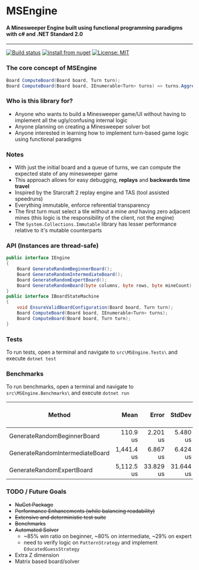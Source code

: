 # MSEngine
#### A Minesweeper Engine built using functional programming paradigms with c# and .NET Standard 2.0

---
[![Build status](https://ci.appveyor.com/api/projects/status/github/bradmarder/MSEngine?branch=master&svg=true)](https://ci.appveyor.com/project/bradmarder/msengine)
[![install from nuget](http://img.shields.io/nuget/v/MSEngine.Core.svg?style=flat-square)](https://www.nuget.org/packages/MSEngine.Core)
[![License: MIT](https://img.shields.io/badge/License-MIT-yellow.svg)](https://opensource.org/licenses/MIT)

### The core concept of MSEngine
```c#
Board ComputeBoard(Board board, Turn turn);
Board ComputeBoard(Board board, IEnumerable<Turn> turns) => turns.Aggregate(board, ComputeBoard);
```

### Who is this library for?
- Anyone who wants to build a Minesweeper game/UI without having to implement all the ugly/confusing internal logic
- Anyone planning on creating a Minesweeper solver bot
- Anyone interested in learning how to implement turn-based game logic using functional paradigms

### Notes
- With just the initial board and a queue of turns, we can compute the expected state of any minesweeper game
- This approach allows for easy debugging, **replays** and **backwards time travel**
- Inspired by the Starcraft 2 replay engine and TAS (tool assisted speedruns)
- Everything immutable, enforce referential transparency
- The first turn must select a tile without a mine *and* having zero adjacent mines (this logic is the responsibility of the client, not the engine)
- The `System.Collections.Immutable` library has lesser performance relative to it's mutable counterparts

### API (Instances are thread-safe)
```c#
public interface IEngine
{
    Board GenerateRandomBeginnerBoard();
    Board GenerateRandomIntermediateBoard();
    Board GenerateRandomExpertBoard();
    Board GenerateRandomBoard(byte columns, byte rows, byte mineCount);
}
public interface IBoardStateMachine
{
    void EnsureValidBoardConfiguration(Board board, Turn turn);
    Board ComputeBoard(Board board, IEnumerable<Turn> turns);
    Board ComputeBoard(Board board, Turn turn);
}
```

### Tests
To run tests, open a terminal and navigate to `src\MSEngine.Tests\` and execute `dotnet test`

### Benchmarks
To run benchmarks, open a terminal and navigate to `src\MSEngine.Benchmarks\` and execute `dotnet run`

|                          Method |       Mean |     Error |    StdDev |     Median | Gen 0/1k Op | Gen 1/1k Op | Gen 2/1k Op | Allocated Memory/Op |
|-------------------------------- |-----------:|----------:|----------:|-----------:|------------:|------------:|------------:|--------------------:|
|     GenerateRandomBeginnerBoard |   110.9 us |  2.201 us |  5.480 us |   108.2 us |     13.0615 |           - |           - |            53.81 KB |
| GenerateRandomIntermediateBoard | 1,441.4 us |  6.867 us |  6.424 us | 1,439.3 us |    132.8125 |           - |           - |           548.06 KB |
|       GenerateRandomExpertBoard | 5,112.5 us | 33.829 us | 31.644 us | 5,104.7 us |    531.2500 |           - |           - |          2188.05 KB |

### TODO / Future Goals
- ~~NuGet Package~~
- ~~Performance Enhancements (while balancing readability)~~
- ~~Extensive and deterministic test suite~~
- ~~Benchmarks~~
- ~~Automated Solver~~ 
    - ~85% win ratio on beginner, ~80% on intermediate, ~29% on expert
	- need to verify logic on `PatternStrategy` and implement `EducatedGuessStrategy`
- Extra Z dimension
- Matrix based board/solver
